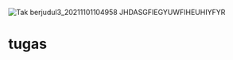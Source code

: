 ![Tak berjudul3_20211101104958](https://user-images.githubusercontent.com/92783916/141986139-4d3c30fa-8f50-4f80-a6da-ac6db097139f.png)
JHDASGFIEGYUWFIHEUHIYFYR
# tugas
